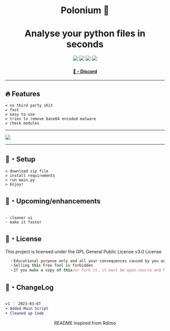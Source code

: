 <h1 align="center">
  Polonium 🚀
</h1>

<h1 align="center">Analyse your python files in seconds</h1>

<p align="center">
  <img src="https://img.shields.io/github/languages/top/sfx2me/Polonium?style=flat-square">
  <img src="https://img.shields.io/github/last-commit/sfx2me/Polonium?style=flat-square">
  <img src="https://img.shields.io/github/stars/sfx2me/Polonium?color=7F9DE0&label=Stars&style=flat-square">
  <img src="https://img.shields.io/github/forks/sfx2me/Polonium?color=7F9DE0&label=Forks&style=flat-square">
</p>

<h4 align="center">
  <a href="https://discord.gg/deobf">🌌・Discord</a>
</h4>

---

## :fire: Features
```sh-session
✔ no third party shit
✔ fast
✔ easy to use
✔ tries to remove base64 encoded malware
✔ check modules
```
---


<img src="https://user-images.githubusercontent.com/88455386/227010854-1e7f1faa-e7ea-4a83-9b10-6364edc99c22.png">

---

## 🚀・Setup

```sh-session
> download zip file
> install requirements
> run main.py
> Enjoy!
```

## 🎉・Upcoming/enhancements
```sh-session

- cleaner ui
- make it faster
```


## 📄・License

This project is licensed under the GPL General Public License v3.0 License
```js
  ・Educational purpose only and all your consequences caused by you actions is your responsibility
  ・Selling this Free Tool is forbidden
  ・If you make a copy of this/or fork it, it must be open-source and have credits linking to this repo
```

## 💭・ChangeLog

```diff

v1 ⋮ 2023-03-07
+ Added Main Script
+ Cleaned up Code
```

<p align="center">
  README inspired from Rdimo
</p>
 
